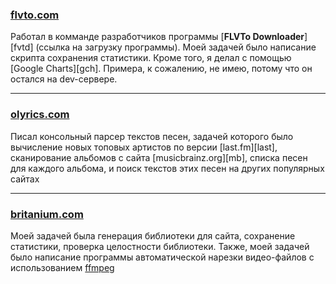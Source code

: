 ### [flvto.com][flvto]

Работал в комманде разработчиков программы [**FLVTo Downloader**][fvtd] (ссылка на загрузку программы).
Моей задачей было написание скрипта сохранения статистики. Кроме того, я делал с помощью [Google Charts][gch].
Примера, к сожалению, не имею, потому что он остался на dev-сервере.
- - -
### [olyrics.com][olyrics]

Писал консольный парсер текстов песен, задачей которого было вычисление новых топовых артистов по версии [last.fm][last],
сканирование альбомов с сайта [musicbrainz.org][mb], списка песен для каждого альбома, и поиск текстов этих песен
на других популярных сайтах
- - -
### [britanium.com][britanium]

Моей задачей была генерация библиотеки для сайта, сохранение статистики, проверка целостности библиотеки.
Также, моей задачей было написание программы автоматической нарезки видео-файлов с использованием [ffmpeg][ffmpg]






[flvto]: <http://flvto.com>
[olyrics]: <http://olyrics.com>
[britanium]: <http://britanium.com>
[ffmpg]: <http://ffmpeg.org/> "FFMPEG"